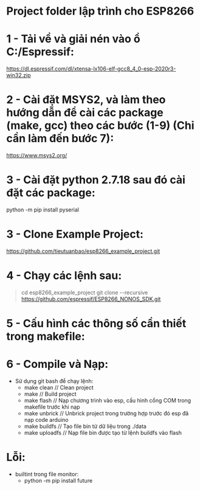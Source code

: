 # Project folder lập trình cho ESP8266
# 1 - Tải về và giải nén vào ổ C:/Espressif: 
https://dl.espressif.com/dl/xtensa-lx106-elf-gcc8_4_0-esp-2020r3-win32.zip
# 2 - Cài đặt MSYS2, và làm theo hướng dẫn để cài các package (make, gcc) theo các bước (1-9) (Chỉ cần làm đến bước 7):
https://www.msys2.org/
# 3 - Cài đặt python 2.7.18 sau đó cài đặt các package:
python -m pip install pyserial
# 3 - Clone Example Project:
https://github.com/tieutuanbao/esp8266_example_project.git
# 4 - Chạy các lệnh sau:
> cd esp8266_example_project
> git clone --recursive https://github.com/espressif/ESP8266_NONOS_SDK.git
# 5 - Cấu hình các thông số cần thiết trong makefile:

# 6 - Compile và Nạp:
- Sử dụng git bash để chạy lệnh:
    + make clean        // Clean project
    + make              // Build project
    + make flash        // Nạp chương trình vào esp, cấu hình cổng COM trong makefile trước khi nạp
    + make unbrick      // Unbrick project trong trường hợp trước đó esp đã nạp code arduino
    + make buildfs      // Tạo file bin từ dữ liệu trong ./data
    + make uploadfs     // Nạp file bin được tạo từ lệnh buildfs vào flash
# Lỗi:
- builtint trong file monitor:
    + python -m pip install future